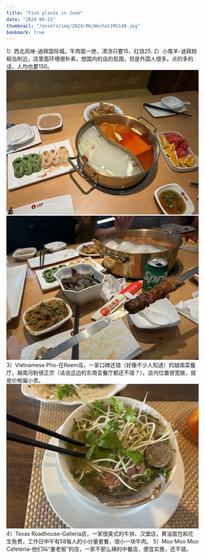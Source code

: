 ```yaml
---
title: "Five places in June"
date: "2024-06-23"
thumbnail: "/assets/img/2024/06/WechatIMG140.jpg"
bookmark: true
---
```

 
1）西北风味-迪拜国际城。牛肉面一绝，清汤只要15，红烧25.
2）小尾羊-迪拜棕榈岛附近。店里面环境很朴素，想国内的店的氛围，但是外国人很多。点的多的话，人均也要150。
![](/assets/img/2024/06/WechatIMG141.jpg)
![](/assets/img/2024/06/WechatIMG142.jpg)
3）Vietnamese Pho-在Reem岛，一家口碑还错（好像不少人知道）的越南菜餐厅，越南河粉很正宗（话说这边的东南亚餐厅都还不错？）。店内位置很宽敞，就是价格偏小贵。
![](/assets/img/2024/06/WechatIMG140.jpg)
4）Texas Roadhouse-Galleria店，一家很美式的牛排、汉堡店，黄油面包和花生免费，工作日中午有58每人的小分量套餐，很小一块牛肉。
5）Moo Moo Moo Cafeteria-他们叫“姜老板”的店，一家不那么辣的中餐店，便宜实惠，还不错。